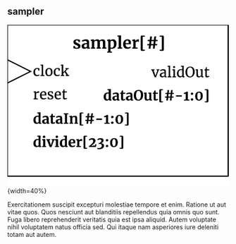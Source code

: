 ## sampler ##

![sampler module](sampler.png){width=40%}

Exercitationem suscipit excepturi molestiae tempore et enim. Ratione ut aut vitae quos. Quos nesciunt aut blanditiis repellendus quia omnis quo sunt. Fuga libero reprehenderit veritatis quia est ipsa aliquid. Autem voluptate nihil voluptatem natus officia sed. Qui itaque nam asperiores iure deleniti totam aut autem.
